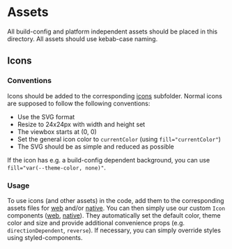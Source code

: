 # Assets

All build-config and platform independent assets should be placed in this directory.
All assets should use kebab-case naming.

## Icons

### Conventions

Icons should be added to the corresponding [icons](icons) subfolder.
Normal icons are supposed to follow the following conventions:

- Use the SVG format
- Resize to 24x24px with width and height set
- The viewbox starts at (0, 0)
- Set the general icon color to `currentColor` (using `fill="currentColor"`)
- The SVG should be as simple and reduced as possible

If the icon has e.g. a build-config dependent background, you can use `fill="var(--theme-color, none)"`.

### Usage

To use icons (and other assets) in the code, add them to the corresponding assets files
for [web](../web/src/assets/index.ts) and/or [native](../native/src/assets/index.ts).
You can then simply use our custom `Icon`
components ([web](../web/src/components/base/Icon.tsx), [native](../native/src/components/base/Icon.tsx)).
They automatically set the default color, theme color and size and provide additional convenience props
(e.g. `directionDependent`, `reverse`).
If necessary, you can simply override styles using styled-components.
